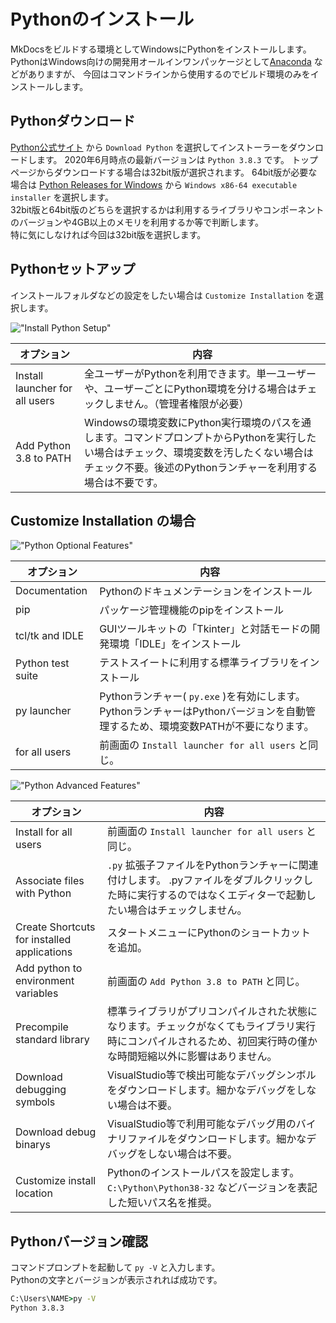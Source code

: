 # Pythonのインストール

MkDocsをビルドする環境としてWindowsにPythonをインストールします。
PythonはWindows向けの開発用オールインワンパッケージとして[Anaconda](https://www.anaconda.com/distribution/) などがありますが、
今回はコマンドラインから使用するのでビルド環境のみをインストールします。

## Pythonダウンロード

[Python公式サイト](https://www.python.org/downloads/) から `Download Python` を選択してインストーラーをダウンロードします。
2020年6月時点の最新バージョンは `Python 3.8.3` です。
トップページからダウンロードする場合は32bit版が選択されます。
64bit版が必要な場合は [Python Releases for Windows](https://www.python.org/downloads/windows/) から `Windows x86-64 executable installer` を選択します。  
32bit版と64bit版のどちらを選択するかは利用するライブラリやコンポーネントのバージョンや4GB以上のメモリを利用するか等で判断します。  
特に気にしなければ今回は32bit版を選択します。

## Pythonセットアップ

インストールフォルダなどの設定をしたい場合は `Customize Installation` を選択します。

!["Install Python Setup"](img\py02.png "Pythonセットアップ画面")

|オプション|内容|
|--------|----|
| Install launcher for all users | 全ユーザーがPythonを利用できます。単一ユーザーや、ユーザーごとにPython環境を分ける場合はチェックしません。（管理者権限が必要）|
| Add Python 3.8 to PATH | Windowsの環境変数にPython実行環境のパスを通します。コマンドプロンプトからPythonを実行したい場合はチェック、環境変数を汚したくない場合はチェック不要。後述のPythonランチャーを利用する場合は不要です。 |

## Customize Installation の場合

!["Python Optional Features"](img\py03.png "Pythonオプション機能選択画面")

|オプション|内容|
|--------|----|
| Documentation | Pythonのドキュメンテーションをインストール |
| pip | パッケージ管理機能のpipをインストール |
| tcl/tk and IDLE | GUIツールキットの「Tkinter」と対話モードの開発環境「IDLE」をインストール |
| Python test suite | テストスイートに利用する標準ライブラリをインストール |
| py launcher | Pythonランチャー( `py.exe` )を有効にします。PythonランチャーはPythonバージョンを自動管理するため、環境変数PATHが不要になります。 |
| for all users | 前画面の `Install launcher for all users` と同じ。 |

!["Python Advanced Features"](img\py04.png "Python拡張オプション画面")

|オプション|内容|
|--------|----|
| Install for all users | 前画面の `Install launcher for all users` と同じ。 |
| Associate files with Python | `.py` 拡張子ファイルをPythonランチャーに関連付けします。 .pyファイルをダブルクリックした時に実行するのではなくエディターで起動したい場合はチェックしません。 |
| Create Shortcuts for installed applications | スタートメニューにPythonのショートカットを追加。|
| Add python to environment variables | 前画面の `Add Python 3.8 to PATH` と同じ。|
| Precompile standard library | 標準ライブラリがプリコンパイルされた状態になります。チェックがなくてもライブラリ実行時にコンパイルされるため、初回実行時の僅かな時間短縮以外に影響はありません。|
| Download debugging symbols | VisualStudio等で検出可能なデバッグシンボルをダウンロードします。細かなデバッグをしない場合は不要。 |
| Download debug binarys | VisualStudio等で利用可能なデバッグ用のバイナリファイルをダウンロードします。細かなデバッグをしない場合は不要。 |
| Customize install location | Pythonのインストールパスを設定します。 `C:\Python\Python38-32` などバージョンを表記した短いパス名を推奨。 |

## Pythonバージョン確認

コマンドプロンプトを起動して `py -V` と入力します。  
Pythonの文字とバージョンが表示されれば成功です。

``` cmd
C:\Users\NAME>py -V
Python 3.8.3
```
